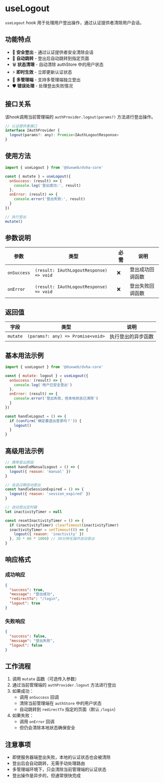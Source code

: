 # useLogout

`useLogout` hook 用于处理用户登出操作，通过认证提供者清除用户会话。

## 功能特点

- 🚪 **安全登出** - 通过认证提供者安全清除会话
- 🔄 **自动跳转** - 登出后自动跳转到指定页面
- 🗑️ **状态清理** - 自动清除 authStore 中的用户状态
- ⚡ **即时生效** - 立即更新认证状态
- 🏢 **多管理端** - 支持多管理端独立登出
- 🛡️ **错误处理** - 处理登出失败情况

## 接口关系

该hook调用当前管理端的 `authProvider.logout(params?)` 方法进行登出操作。

```js
// 认证提供者接口
interface IAuthProvider {
  logout(params?: any): Promise<IAuthLogoutResponse>
}
```

## 使用方法

```js
import { useLogout } from '@duxweb/dvha-core'

const { mutate } = useLogout({
  onSuccess: (result) => {
    console.log('登出成功:', result)
  },
  onError: (result) => {
    console.error('登出失败:', result)
  }
})

// 执行登出
mutate()
```

## 参数说明

| 参数 | 类型 | 必需 | 说明 |
|------|------|------|------|
| `onSuccess` | `(result: IAuthLogoutResponse) => void` | ❌ | 登出成功回调函数 |
| `onError` | `(result: IAuthLogoutResponse) => void` | ❌ | 登出失败回调函数 |

## 返回值

| 字段 | 类型 | 说明 |
|------|------|------|
| `mutate` | `(params?: any) => Promise<void>` | 执行登出的异步函数 |

## 基本用法示例

```js
import { useLogout } from '@duxweb/dvha-core'

const { mutate: logout } = useLogout({
  onSuccess: (result) => {
    console.log('用户已安全登出')
  },
  onError: (result) => {
    console.error('登出失败，但本地状态已清除')
  }
})

const handleLogout = () => {
  if (confirm('确定要退出登录吗？')) {
    logout()
  }
}
```

## 高级用法示例

```js
// 携带登出原因
const handleManualLogout = () => {
  logout({ reason: 'manual' })
}

// 会话过期自动登出
const handleSessionExpired = () => {
  logout({ reason: 'session_expired' })
}

// 自动登出定时器
let inactivityTimer = null

const resetInactivityTimer = () => {
  if (inactivityTimer) clearTimeout(inactivityTimer)
  inactivityTimer = setTimeout(() => {
    logout({ reason: 'inactivity' })
  }, 30 * 60 * 1000) // 30分钟无操作自动登出
}
```

## 响应格式

### 成功响应
```json
{
  "success": true,
  "message": "登出成功",
  "redirectTo": "/login",
  "logout": true
}
```

### 失败响应
```json
{
  "success": false,
  "message": "登出失败",
  "logout": false
}
```

## 工作流程

1. 调用 `mutate` 函数（可选传入参数）
2. 通过当前管理端的 `authProvider.logout` 方法进行登出
3. 如果成功：
   - 调用 `onSuccess` 回调
   - 清除当前管理端在 `authStore` 中的用户状态
   - 自动跳转到 `redirectTo` 指定的页面（默认 `/login`）
4. 如果失败：
   - 调用 `onError` 回调
   - 但仍会清除本地状态确保安全

## 注意事项

- 即使服务器端登出失败，本地的认证状态也会被清除
- 登出后会自动跳转，无需手动处理路由
- 多管理端环境下，只会清除当前管理端的认证状态
- 登出操作是异步的，但通常很快完成